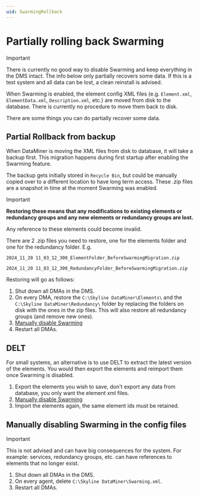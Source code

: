 ```yaml
---
uid: SwarmingRollback
---
```


# Partially rolling back Swarming

> [!IMPORTANT]
> There is currently no good way to disable Swarming and keep everything in the DMS intact. The info below only partially recovers some data. If this is a test system and all data can be lost, a clean reinstall is advised.

When Swarming is enabled, the element config XML files (e.g. `Element.xml`, `ElementData.xml`, `Description.xml`, etc.) are moved from disk to the database. There is currently no procedure to move them back to disk.

There are some things you can do partially recover some data.

## Partial Rollback from backup

When DataMiner is moving the XML files from disk to database, it will take a backup first. This migration happens during first startup after enabling the Swarming feature.

The backup gets initially stored in `Recycle Bin`, but could be manually copied over to a different location to have long term access.
These .zip files are a snapshot in time at the moment Swarming was enabled.

> [!IMPORTANT]
> **Restoring these means that any modifications to existing elements or redundancy groups and any new elements or redundancy groups are lost.**

Any reference to these elements could become invalid.

There are 2 .zip files you need to restore, one for the elements folder and one for the redundancy folder.
E.g.

`2024_11_20 11_03_12_300_ElementFolder_BeforeSwarmingMigration.zip`

`2024_11_20 11_03_12_300_RedundancyFolder_BeforeSwarmingMigration.zip`

Restoring will go as follows:

1. Shut down all DMAs in the DMS.
1. On every DMA, restore the `C:\Skyline DataMiner\Elements\` and the `C:\Skyline DataMiner\Redundancy\` folder by replacing the folders on disk with the ones in the zip files. This will also restore all redundancy groups (and remove new ones).
1. [Manually disable Swarming](#manually-disabling-swarming-in-the-config-files)
1. Restart all DMAs.

## DELT

For small systems, an alternative is to use DELT to extract the latest version of the elements. You would then export the elements and reimport them once Swarming is disabled.

1. Export the elements you wish to save, don't export any data from database, you only want the element xml files.
1. [Manually disable Swarming](#manually-disabling-swarming-in-the-config-files)
1. Import the elements again, the same element ids must be retained.

## Manually disabling Swarming in the config files

> [!IMPORTANT]
> This is not advised and can have big consequences for the system.
> For example: services, redundancy groups, etc. can have references to elements that no longer exist.

1. Shut down all DMAs in the DMS.
1. On every agent, delete `C:\Skyline DataMiner\Swarming.xml`.
1. Restart all DMAs.
